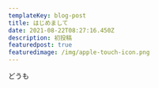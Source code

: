 ```yaml
---
templateKey: blog-post
title: はじめまして
date: 2021-08-22T08:27:16.450Z
description: 初投稿
featuredpost: true
featuredimage: /img/apple-touch-icon.png
---
```

どうも